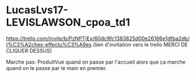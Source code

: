 # LucasLvs17-LEVISLAWSON_cpoa_td1

https://trello.com/invite/b/PzNPTjEx/60dc9fc1383825d00e26166e1dfba2db/t%C3%A2ches-effectu%C3%A9es (lien d'invitation vers le trello MERCI DE CLIQUER DESSUS)


Marche pas: ProduitVue quand on passe par l'accueil alors que ça marche quand on le passe par le main en premier.
